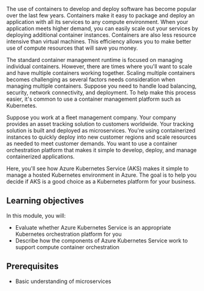 The use of containers to develop and deploy software has become popular over the last few years. Containers make it easy to package and deploy an application with all its services to any compute environment. When your application meets higher demand, you can easily scale out your services by deploying additional container instances. Containers are also less resource intensive than virtual machines. This efficiency allows you to make better use of compute resources that will save you money.

The standard container management runtime is focused on managing individual containers. However, there are times where you'll want to scale and have multiple containers working together. Scaling multiple containers becomes challenging as several factors needs consideration when managing multiple containers. Suppose you need to handle load balancing, security, network connectivity, and deployment. To help make this process easier, it's common to use a container management platform such as Kubernetes.

Suppose you work at a fleet management company. Your company provides an asset tracking solution to customers worldwide. Your tracking solution is built and deployed as microservices. You're using containerized instances to quickly deploy into new customer regions and scale resources as needed to meet customer demands. You want to use a container orchestration platform that makes it simple to develop, deploy, and manage containerized applications.

Here, you'll see how Azure Kubernetes Service (AKS) makes it simple to manage a hosted Kubernetes environment in Azure. The goal is to help you decide if AKS is a good choice as a Kubernetes platform for your business.

## Learning objectives

In this module, you will:

- Evaluate whether Azure Kubernetes Service is an appropriate Kubernetes orchestration platform for you
- Describe how the components of Azure Kubernetes Service work to support compute container orchestration

## Prerequisites

- Basic understanding of microservices
